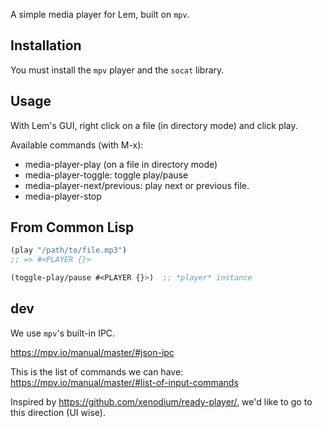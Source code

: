 
A simple media player for Lem, built on `mpv`.

## Installation

You must install the `mpv` player and the `socat` library.

## Usage

With Lem's GUI, right click on a file (in directory mode) and click play.

Available commands (with M-x):

- media-player-play (on a file in directory mode)
- media-player-toggle: toggle play/pause
- media-player-next/previous: play next or previous file.
- media-player-stop


## From Common Lisp


```lisp
(play "/path/to/file.mp3")
;; => #<PLAYER {}>

(toggle-play/pause #<PLAYER {}>)  ;; *player* instance
```


## dev

We use `mpv`'s built-in IPC.

https://mpv.io/manual/master/#json-ipc

This is the list of commands we can have: https://mpv.io/manual/master/#list-of-input-commands

Inspired by https://github.com/xenodium/ready-player/, we'd like to go to this direction (UI wise).
